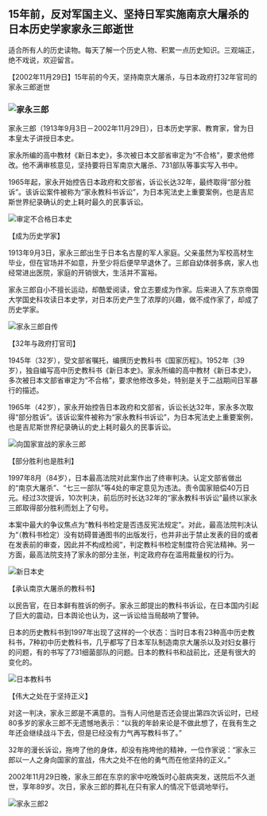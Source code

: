 ## 15年前，反对军国主义、坚持日军实施南京大屠杀的日本历史学家家永三郎逝世

适合所有人的历史读物。每天了解一个历史人物、积累一点历史知识。三观端正，绝不戏说，欢迎留言。  

【2002年11月29日】15年前的今天，坚持南京大屠杀，与日本政府打32年官司的家永三郎逝世

### ![家永三郎](家永三郎.jpg)

家永三郎（1913年9月3日－2002年11月29日），日本历史学家、教育家，曾为日本皇太子讲授日本史。

家永所编的高中教材《新日本史》，多次被日本文部省审定为“不合格”，要求他修改。他不满审核意见，坚持要将日军南京大屠杀、731部队等事实写入书中。

1965年起，家永开始控告日本政府和文部省，诉讼长达32年，最终取得“部分胜诉”。该诉讼案件被称为“家永教科书诉讼”，为日本宪法史上重要案例，也是吉尼斯世界纪录确认的史上耗时最久的民事诉讼。

![审定不合格日本史](审定不合格日本史.jpg)

【成为历史学家】

1913年9月3日，家永三郎出生于日本名古屋的军人家庭。父亲虽然为军校高材生毕业，但在官场并不如意，升至少将后便早早退休了。三郎自幼体弱多病，家人也经常进出医院，家庭的开销很大，生活并不富裕。

家永三郎自小不擅长运动，却酷爱阅读，曾立志要成为作家。后来进入了东京帝国大学国史科攻读日本史学，对日本历史产生了浓厚的兴趣，做不成作家了，却成了历史学家。

![家永三郎自传](家永三郎自传.jpg)

【32年与政府打官司】

1945年（32岁），受文部省嘱托，编撰历史教科书《国家历程》。1952年（39岁），独自编写高中历史教科书《新日本史》。家永所编的高中教材《新日本史》，多次被日本文部省审定为“不合格”，要求他修改多处，特别是关于二战期间日军暴行的描述。

1965年（42岁），家永开始控告日本政府和文部省，诉讼长达32年，家永多次取得“部分胜诉”。该诉讼案件被称为“家永教科书诉讼”，为日本宪法史上重要案例，也是吉尼斯世界纪录确认的史上耗时最久的民事诉讼。

![向国家宣战的家永三郎](向国家宣战的家永三郎.jpg)

【部分胜利也是胜利】

1997年8月（84岁），日本最高法院对此案作出了终审判决。认定文部省做出的“南京大屠杀”、“七三一部队”等4处的审定意见为违法。责令国家赔偿40万日元。经过3次提诉，10次判决，前后历时长达32年的“家永教科书诉讼”最终以家永三郎取得部分胜利而划上了句号。

本案中最大的争议焦点为“教科书检定是否违反宪法规定”。对此，最高法院判决认为“（教科书检定）没有妨碍普通图书的出版发行，也并非出于禁止发表的目的或者在发表前的审查，因此并不构成检阅”，判定教科书检定制度符合宪法精神。另一方面，最高法院支持了家永的部分主张，判定政府存在滥用裁量权的行为。

![新日本史](新日本史.jpeg)

【承认南京大屠杀的教科书】

以民告官，在日本鲜有胜诉的例子。家永三郎提出的教科书诉讼，在日本国内引起了巨大的震动，日本舆论也认为，这一诉讼给当局敲响了警钟。

日本的历史教科书到1997年出现了这样的一个状态：当时日本有23种高中历史教科书，7种初中历史教科书，几乎都写了日本军队制造南京大屠杀以及对妇女暴行的问题，有的书写了731细菌部队的问题。日本的教科书和战前比，还是有很大的变化的。

![日本教科书](日本教科书.jpeg)

【伟大之处在于坚持正义】

对这一判决，家永三郎是不满意的。当有人问他是否还会提出第四次诉讼时，已经80多岁的家永三郎不无遗憾地表示：“以我的年龄来论是不做此想了，在我有生之年还会继续战斗下去，但是已经没有力气再写教科书了。”

32年的漫长诉讼，拖垮了他的身体，却没有拖垮他的精神，一位作家说：“家永三郎以一人之身向国家的宣战，伟大之处不在他的勇气而在他坚持的正义。”

2002年11月29日晚，家永三郎在东京的家中吃晚饭时心脏病突发，送院后不久逝世，享年89岁。次日，家永三郎的葬礼在只有家人的情况下低调地举行。

![家永三郎2](家永三郎2.jpeg)

### 

